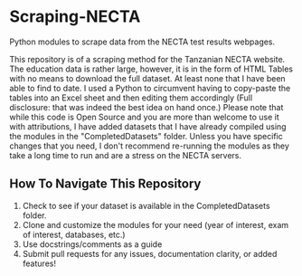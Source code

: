 # Scraping-NECTA
Python modules to scrape data from the NECTA test results webpages.

This repository is of a scraping method for the Tanzanian NECTA website. The education data is rather large, however, it is in the form of HTML Tables with no means to download the full dataset. At least none that I have been able to find to date. I used a Python to circumvent having to copy-paste the tables into an Excel sheet and then editing them accordingly (Full disclosure: that was indeed the best idea on hand once.)
Please note that while this code is Open Source and you are more than welcome to use it with attributions, I have added datasets that I have already compiled using the modules in the "CompletedDatasets" folder. Unless you have specific changes that you need, I don't recommend re-running the modules as they take a long time to run and are a stress on the NECTA servers.

## How To Navigate This Repository
1) Check to see if your dataset is available in the CompletedDatasets folder.
2) Clone and customize the modules for your need (year of interest, exam of interest, databases, etc.)
3) Use docstrings/comments as a guide
4) Submit pull requests for any issues, documentation clarity, or added features!
